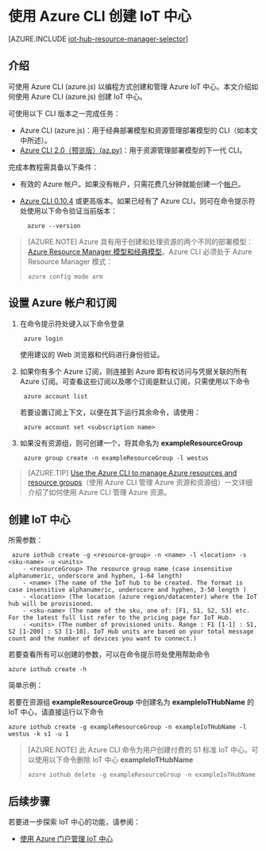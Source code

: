 <properties
    pageTitle="使用 Azure CLI (azure.js) 创建 IoT 中心 | Azure"
    description="如何使用跨平台的 Azure CLI (azure.js) 创建 Azure IoT 中心。"
    services="iot-hub"
    documentationcenter=".net"
    author="BeatriceOltean"
    manager="timlt"
    editor="" />
<tags
    ms.assetid="46a17831-650c-41d9-b228-445c5bb423d3"
    ms.service="iot-hub"
    ms.devlang="multiple"
    ms.topic="article"
    ms.tgt_pltfrm="na"
    ms.workload="na"
    ms.date="09/21/2016"
    wacn.date="01/23/2017"
    ms.author="boltean" />  


# 使用 Azure CLI 创建 IoT 中心
[AZURE.INCLUDE [iot-hub-resource-manager-selector](../../includes/iot-hub-resource-manager-selector.md)]

## 介绍
可使用 Azure CLI (azure.js) 以编程方式创建和管理 Azure IoT 中心。本文介绍如何使用 Azure CLI (azure.js) 创建 IoT 中心。

可使用以下 CLI 版本之一完成任务：

* Azure CLI (azure.js)：用于经典部署模型和资源管理部署模型的 CLI（如本文中所述）。
* [Azure CLI 2.0（预览版）(az.py)](/documentation/articles/iot-hub-create-using-cli/)：用于资源管理部署模型的下一代 CLI。

完成本教程需具备以下条件：

* 有效的 Azure 帐户。如果没有帐户，只需花费几分钟就能创建一个[帐户][lnk-free-trial]。
* [Azure CLI 0.10.4][lnk-CLI-install] 或更高版本。如果已经有了 Azure CLI，则可在命令提示符处使用以下命令验证当前版本：
  
        azure --version
  

> [AZURE.NOTE]
Azure 具有用于创建和处理资源的两个不同的部署模型：[Azure Resource Manager 模型和经典模型](/documentation/articles/resource-manager-deployment-model/)。Azure CLI 必须处于 Azure Resource Manager 模式：
> 
> `azure config mode arm`
> 

## 设置 Azure 帐户和订阅
1. 在命令提示符处键入以下命令登录
   
   
        azure login
   
   使用建议的 Web 浏览器和代码进行身份验证。
2. 如果你有多个 Azure 订阅，则连接到 Azure 即有权访问与凭据关联的所有 Azure 订阅。可查看这些订阅以及哪个订阅是默认订阅，只需使用以下命令
   
   
        azure account list 
   

   若要设置订阅上下文，以便在其下运行其余命令，请使用：

   
        azure account set <subscription name>
   

3. 如果没有资源组，则可创建一个，将其命名为 **exampleResourceGroup**
   
        azure group create -n exampleResourceGroup -l westus
   

> [AZURE.TIP]
[Use the Azure CLI to manage Azure resources and resource groups][lnk-CLI-arm]（使用 Azure CLI 管理 Azure 资源和资源组）一文详细介绍了如何使用 Azure CLI 管理 Azure 资源。
> 
> 

## 创建 IoT 中心
所需参数：


     azure iothub create -g <resource-group> -n <name> -l <location> -s <sku-name> -u <units>  
        - <resourceGroup> The resource group name (case insensitive alphanumeric, underscore and hyphen, 1-64 length)
        - <name> (The name of the IoT hub to be created. The format is case insensitive alphanumeric, underscore and hyphen, 3-50 length )
        - <location> (The location (azure region/datacenter) where the IoT hub will be provisioned.
        - <sku-name> (The name of the sku, one of: [F1, S1, S2, S3] etc. For the latest full list refer to the pricing page for IoT Hub.
        - <units> (The number of provisioned units. Range : F1 [1-1] : S1, S2 [1-200] : S3 [1-10]. IoT Hub units are based on your total message count and the number of devices you want to connect.)

若要查看所有可以创建的参数，可以在命令提示符处使用帮助命令


    azure iothub create -h 

简单示例：

 若要在资源组 **exampleResourceGroup** 中创建名为 **exampleIoTHubName** 的 IoT 中心，请直接运行以下命令


    azure iothub create -g exampleResourceGroup -n exampleIoTHubName -l westus -k s1 -u 1


> [AZURE.NOTE]
此 Azure CLI 命令为用户创建付费的 S1 标准 IoT 中心。可以使用以下命令删除 IoT 中心 **exampleIoTHubName**
> 
> `azure iothub delete -g exampleResourceGroup -n exampleIoTHubName`
> 

## 后续步骤

若要进一步探索 IoT 中心的功能，请参阅：

* [使用 Azure 门户管理 IoT 中心][lnk-portal]

<!-- Links -->

[lnk-free-trial]: /pricing/1rmb-trial/
[lnk-azure-portal]: https://portal.azure.cn/
[lnk-CLI-install]: /documentation/articles/xplat-cli-install/
[lnk-rest-api]: https://msdn.microsoft.com/zh-cn/library/mt589014.aspx
[lnk-CLI-arm]: /documentation/articles/xplat-cli-azure-resource-manager/

[lnk-sdks]: /documentation/articles/iot-hub-devguide-sdks/
[lnk-portal]: /documentation/articles/iot-hub-create-through-portal/

<!---HONumber=Mooncake_0116_2017-->